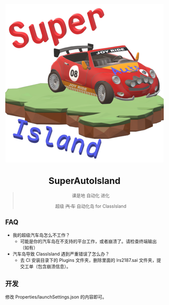<div align="center">

![Super Auto Island](./assets/icon.png)
# SuperAutoIsland
> 课是地 自动化 进化
> 
> 超级 ~~汽 车~~ 自动化岛 for ClassIsland

</div>

## FAQ
- 我的超级汽车岛怎么不工作？
  - 可能是你的汽车岛在不支持的平台工作，或者崩溃了。请检查终端输出（如有）
- 汽车岛导致 ClassIsland 遇到严重错误了怎么办？
  - 去 CI 安装目录下的 Plugins 文件夹，删除里面的 lrs2187.sai 文件夹，提交工单（包含崩溃信息）。

## 开发
修改 Properties/launchSettings.json 的内容即可。
